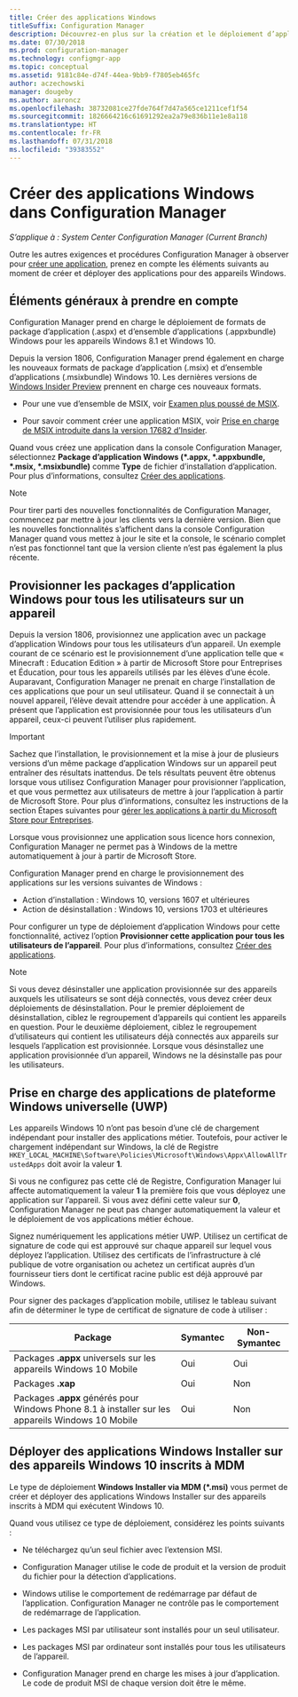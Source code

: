 ```yaml
---
title: Créer des applications Windows
titleSuffix: Configuration Manager
description: Découvrez-en plus sur la création et le déploiement d’applications Windows dans Configuration Manager.
ms.date: 07/30/2018
ms.prod: configuration-manager
ms.technology: configmgr-app
ms.topic: conceptual
ms.assetid: 9181c84e-d74f-44ea-9bb9-f7805eb465fc
author: aczechowski
manager: dougeby
ms.author: aaroncz
ms.openlocfilehash: 38732081ce27fde764f7d47a565ce1211cef1f54
ms.sourcegitcommit: 1826664216c61691292ea2a79e836b11e1e8a118
ms.translationtype: HT
ms.contentlocale: fr-FR
ms.lasthandoff: 07/31/2018
ms.locfileid: "39383552"
---
```

# <a name="create-windows-applications-in-configuration-manager"></a>Créer des applications Windows dans Configuration Manager

*S’applique à : System Center Configuration Manager (Current Branch)*

Outre les autres exigences et procédures Configuration Manager à observer pour [créer une application](/sccm/apps/deploy-use/create-applications), prenez en compte les éléments suivants au moment de créer et déployer des applications pour des appareils Windows.  



## <a name="bkmk_general"></a> Éléments généraux à prendre en compte  

Configuration Manager prend en charge le déploiement de formats de package d’application (.aspx) et d’ensemble d’applications (.appxbundle) Windows pour les appareils Windows 8.1 et Windows 10.

Depuis la version 1806, Configuration Manager prend également en charge les nouveaux formats de package d’application (.msix) et d’ensemble d’applications (.msixbundle) Windows 10. Les dernières versions de [Windows Insider Preview](https://insider.windows.com/) prennent en charge ces nouveaux formats.<!--1357427-->  

- Pour une vue d’ensemble de MSIX, voir [Examen plus poussé de MSIX](https://blogs.msdn.microsoft.com/sgern/2018/06/18/a-closer-look-at-msix/).  

- Pour savoir comment créer une application MSIX, voir [Prise en charge de MSIX introduite dans la version 17682 d’Insider](https://techcommunity.microsoft.com/t5/MSIX-Blog/MSIX-support-introduced-in-Insider-Build-17682/ba-p/202376).  

Quand vous créez une application dans la console Configuration Manager, sélectionnez **Package d’application Windows (\*.appx, \*.appxbundle, \*.msix, \*.msixbundle)** comme **Type** de fichier d’installation d’application. Pour plus d’informations, consultez [Créer des applications](/sccm/apps/deploy-use/create-applications). 

> [!Note]  
> Pour tirer parti des nouvelles fonctionnalités de Configuration Manager, commencez par mettre à jour les clients vers la dernière version. Bien que les nouvelles fonctionnalités s’affichent dans la console Configuration Manager quand vous mettez à jour le site et la console, le scénario complet n’est pas fonctionnel tant que la version cliente n’est pas également la plus récente.<!--SCCMDocs issue 646-->  



## <a name="bkmk_provision"></a> Provisionner les packages d’application Windows pour tous les utilisateurs sur un appareil
<!--1358310--> Depuis la version 1806, provisionnez une application avec un package d’application Windows pour tous les utilisateurs d’un appareil. Un exemple courant de ce scénario est le provisionnement d’une application telle que « Minecraft : Education Edition » à partir de Microsoft Store pour Entreprises et Éducation, pour tous les appareils utilisés par les élèves d’une école. Auparavant, Configuration Manager ne prenait en charge l’installation de ces applications que pour un seul utilisateur. Quand il se connectait à un nouvel appareil, l’élève devait attendre pour accéder à une application. À présent que l’application est provisionnée pour tous les utilisateurs d’un appareil, ceux-ci peuvent l’utiliser plus rapidement.

> [!Important]  
> Sachez que l’installation, le provisionnement et la mise à jour de plusieurs versions d’un même package d’application Windows sur un appareil peut entraîner des résultats inattendus. De tels résultats peuvent être obtenus lorsque vous utilisez Configuration Manager pour provisionner l’application, et que vous permettez aux utilisateurs de mettre à jour l’application à partir de Microsoft Store. Pour plus d’informations, consultez les instructions de la section Étapes suivantes pour [gérer les applications à partir du Microsoft Store pour Entreprises](/sccm/apps/deploy-use/manage-apps-from-the-windows-store-for-business#next-steps).  

Lorsque vous provisionnez une application sous licence hors connexion, Configuration Manager ne permet pas à Windows de la mettre automatiquement à jour à partir de Microsoft Store.  

Configuration Manager prend en charge le provisionnement des applications sur les versions suivantes de Windows :<!--SCCMDocs-pr issue 2762-->
- Action d’installation : Windows 10, versions 1607 et ultérieures
- Action de désinstallation : Windows 10, versions 1703 et ultérieures

Pour configurer un type de déploiement d’application Windows pour cette fonctionnalité, activez l’option **Provisionner cette application pour tous les utilisateurs de l’appareil**. Pour plus d’informations, consultez [Créer des applications](/sccm/apps/deploy-use/create-applications).


> [!Note]  
> Si vous devez désinstaller une application provisionnée sur des appareils auxquels les utilisateurs se sont déjà connectés, vous devez créer deux déploiements de désinstallation. Pour le premier déploiement de désinstallation, ciblez le regroupement d’appareils qui contient les appareils en question. Pour le deuxième déploiement, ciblez le regroupement d’utilisateurs qui contient les utilisateurs déjà connectés aux appareils sur lesquels l’application est provisionnée. Lorsque vous désinstallez une application provisionnée d’un appareil, Windows ne la désinstalle pas pour les utilisateurs. 



## <a name="bkmk_uwp"></a> Prise en charge des applications de plateforme Windows universelle (UWP)  

Les appareils Windows 10 n’ont pas besoin d’une clé de chargement indépendant pour installer des applications métier. Toutefois, pour activer le chargement indépendant sur Windows, la clé de Registre `HKEY_LOCAL_MACHINE\Software\Policies\Microsoft\Windows\Appx\AllowAllTrustedApps` doit avoir la valeur **1**.  

Si vous ne configurez pas cette clé de Registre, Configuration Manager lui affecte automatiquement la valeur **1** la première fois que vous déployez une application sur l’appareil. Si vous avez défini cette valeur sur **0**, Configuration Manager ne peut pas changer automatiquement la valeur et le déploiement de vos applications métier échoue.  

Signez numériquement les applications métier UWP. Utilisez un certificat de signature de code qui est approuvé sur chaque appareil sur lequel vous déployez l’application. Utilisez des certificats de l’infrastructure à clé publique de votre organisation ou achetez un certificat auprès d’un fournisseur tiers dont le certificat racine public est déjà approuvé par Windows.  

Pour signer des packages d’application mobile, utilisez le tableau suivant afin de déterminer le type de certificat de signature de code à utiliser :

| Package  | Symantec  | Non-Symantec  |
|---------|---------|---------|
| Packages **.appx** universels sur les appareils Windows 10 Mobile | Oui | Oui |
| Packages **.xap** | Oui | Non | 
| Packages **.appx** générés pour Windows Phone 8.1 à installer sur les appareils Windows 10 Mobile | Oui | Non | 



## <a name="bkmk_mdm-msi"></a> Déployer des applications Windows Installer sur des appareils Windows 10 inscrits à MDM  

Le type de déploiement **Windows Installer via MDM (\*.msi)** vous permet de créer et déployer des applications Windows Installer sur des appareils inscrits à MDM qui exécutent Windows 10.  

Quand vous utilisez ce type de déploiement, considérez les points suivants :    

-   Ne téléchargez qu’un seul fichier avec l’extension MSI.  

-   Configuration Manager utilise le code de produit et la version de produit du fichier pour la détection d’applications.  

-   Windows utilise le comportement de redémarrage par défaut de l’application. Configuration Manager ne contrôle pas le comportement de redémarrage de l’application.  

-   Les packages MSI par utilisateur sont installés pour un seul utilisateur.  

-   Les packages MSI par ordinateur sont installés pour tous les utilisateurs de l’appareil.  

-   Configuration Manager prend en charge les mises à jour d’application. Le code de produit MSI de chaque version doit être le même.  
